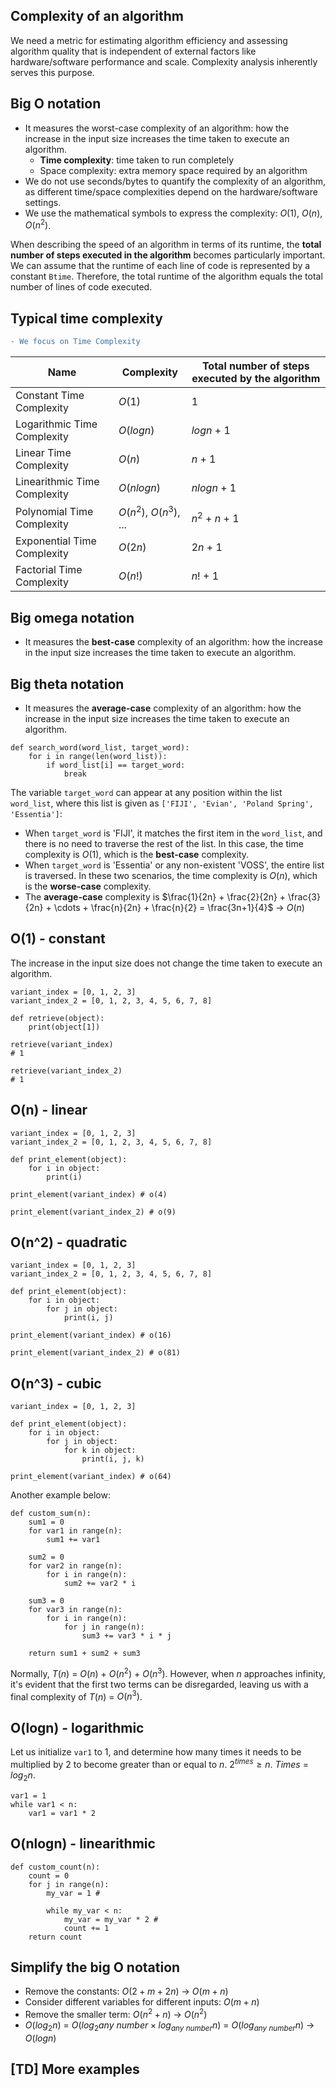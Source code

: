 ## Complexity of an algorithm
We need a metric for estimating algorithm efficiency and assessing algorithm quality that is independent of external factors like hardware/software performance and scale. Complexity analysis inherently serves this purpose.

## Big O notation
- It measures the worst-case complexity of an algorithm: how the increase in the input size increases the time taken to execute an algorithm.
    - **Time complexity**: time taken to run completely
    - Space complexity: extra memory space required by an algorithm
- We do not use seconds/bytes to quantify the complexity of an algorithm, as different time/space complexities depend on the hardware/software settings.
- We use the mathematical symbols to express the complexity: $O(1)$, $O(n)$, $O(n^2)$.

When describing the speed of an algorithm in terms of its runtime, the **total number of steps executed in the algorithm** becomes particularly important. We can assume that the runtime of each line of code is represented by a constant `Btime`. Therefore, the total runtime of the algorithm equals the total number of lines of code executed.

## Typical time complexity

```diff
- We focus on Time Complexity
```

| Name                       | Complexity   | Total number of steps executed by the algorithm |
|----------------------------|--------------|-----------------------|
| Constant Time Complexity   | $O(1)$         | 1                     |
| Logarithmic Time Complexity| $O(logn)$      | $logn$ + 1              |
| Linear Time Complexity     | $O(n)$        | $n$ + 1                 |
| Linearithmic Time Complexity| $O(nlogn)$    | $nlogn$ + 1             |
| Polynomial Time Complexity | $O(n^2)$, $O(n^3)$, ... | $n^2$ + $n$ + 1         |
| Exponential Time Complexity| $O(2n)$        | $2n$ + 1                |
| Factorial Time Complexity  | $O(n!)$        | $n!$ + 1                |


## Big omega notation
- It measures the **best-case** complexity of an algorithm: how the increase in the input size increases the time taken to execute an algorithm.

## Big theta notation
- It measures the **average-case** complexity of an algorithm: how the increase in the input size increases the time taken to execute an algorithm.

```
def search_word(word_list, target_word): 
    for i in range(len(word_list)):        
        if word_list[i] == target_word:
            break
```

The variable `target_word` can appear at any position within the list `word_list`, where this list is given as `['FIJI', 'Evian', 'Poland Spring', 'Essentia']`:

- When `target_word` is 'FIJI', it matches the first item in the `word_list`, and there is no need to traverse the rest of the list. In this case, the time complexity is $O(1)$, which is the **best-case** complexity.
- When `target_word` is 'Essentia' or any non-existent 'VOSS', the entire list is traversed. In these two scenarios, the time complexity is $O(n)$, which is the **worse-case** complexity.
- The **average-case** complexity is $\frac{1}{2n} + \frac{2}{2n} + \frac{3}{2n} + \cdots + \frac{n}{2n} + \frac{n}{2} = \frac{3n+1}{4}$ -> $O(n)$

## O(1) - constant
The increase in the input size does not change the time taken to execute an algorithm.
```
variant_index = [0, 1, 2, 3]
variant_index_2 = [0, 1, 2, 3, 4, 5, 6, 7, 8]

def retrieve(object):
    print(object[1])

retrieve(variant_index)
# 1

retrieve(variant_index_2)
# 1
```

## O(n) - linear
```
variant_index = [0, 1, 2, 3]
variant_index_2 = [0, 1, 2, 3, 4, 5, 6, 7, 8]

def print_element(object):
    for i in object:
        print(i)

print_element(variant_index) # o(4)

print_element(variant_index_2) # o(9)
```

## O(n^2) - quadratic
```
variant_index = [0, 1, 2, 3]
variant_index_2 = [0, 1, 2, 3, 4, 5, 6, 7, 8]

def print_element(object):
    for i in object:
        for j in object:
            print(i, j)

print_element(variant_index) # o(16)

print_element(variant_index_2) # o(81)
```

## O(n^3) - cubic
```
variant_index = [0, 1, 2, 3]

def print_element(object):
    for i in object:
        for j in object:
            for k in object:
                print(i, j, k)

print_element(variant_index) # o(64)
```

Another example below:
```
def custom_sum(n):    
    sum1 = 0    
    for var1 in range(n):        
        sum1 += var1

    sum2 = 0    
    for var2 in range(n):        
        for i in range(n):            
            sum2 += var2 * i
    
    sum3 = 0    
    for var3 in range(n):        
        for i in range(n):            
            for j in range(n):                
                sum3 += var3 * i * j

    return sum1 + sum2 + sum3
```
Normally, $T(n)$ = $O(n)$ + $O(n^2)$ + $O(n^3)$. However, when $n$ approaches infinity, it's evident that the first two terms can be disregarded, leaving us with a final complexity of $T(n)$ = $O(n^3)$.

## O(logn) - logarithmic
Let us initialize `var1` to 1, and determine how many times it needs to be multiplied by 2 to become greater than or equal to $n$. $2^{times} \ge n$. $Times$ = $log_2{n}$.
```
var1 = 1
while var1 < n:    
    var1 = var1 * 2 
```

## O(nlogn) - linearithmic
```
def custom_count(n):    
    count = 0    
    for j in range(n):      
        my_var = 1 # 
        
        while my_var < n:            
            my_var = my_var * 2 #         
            count += 1    
    return count
```

## Simplify the big O notation
- Remove the constants: $O(2 + m + 2n)$ -> $O(m + n)$
- Consider different variables for different inputs: $O(m + n)$
- Remove the smaller term: $O(n^2 + n)$ -> $O(n^2)$
- $O(log_2{n})$ = $O(log_2{any \ number} \times log_{any \ number}{n})$ = $O(log_{any \ number}{n})$ -> $O(logn)$

## [TD] More examples
